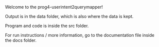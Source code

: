 Welcome to the prog4-userintent2querymapper!

Output is in the data folder, which is also where the data is kept. 

Program and code is inside the src folder.

For run instructions / more information, go to the documentation file inside the docs folder.
